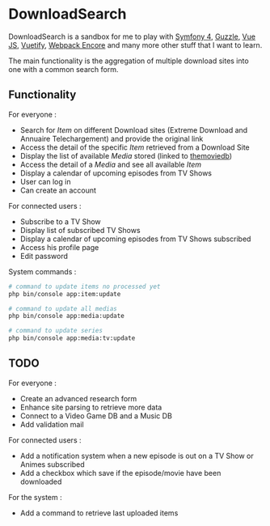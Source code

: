 # DownloadSearch

DownloadSearch is a sandbox for me to play with [Symfony 4](https://symfony.com/), [Guzzle](http://docs.guzzlephp.org/en/stable/), [Vue JS](https://vuejs.org/), [Vuetify](https://vuetifyjs.com/), [Webpack Encore](https://symfony.com/doc/current/frontend.html) and many more other stuff that I want to learn.

The main functionality is the aggregation of multiple download sites into one with a common search form.

## Functionality
For everyone : 
* Search for *Item* on different Download sites (Extreme Download and Annuaire Telechargement) and provide the original link
* Access the detail of the specific *Item* retrieved from a Download Site
* Display the list of available *Media* stored (linked to [themoviedb](https://www.themoviedb.org/?language=fr))
* Access the detail of a *Media* and see all available *Item*
* Display a calendar of upcoming episodes from TV Shows
* User can log in
* Can create an account

For connected users : 
* Subscribe to a TV Show
* Display list of subscribed TV Shows
* Display a calendar of upcoming episodes from TV Shows subscribed
* Access his profile page
* Edit password

System commands : 
```bash
# command to update items no processed yet
php bin/console app:item:update

# command to update all medias
php bin/console app:media:update

# command to update series
php bin/console app:media:tv:update
```

## TODO
For everyone : 
* Create an advanced research form
* Enhance site parsing to retrieve more data
* Connect to a Video Game DB and a Music DB
* Add validation mail

For connected users : 
* Add a notification system when a new episode is out on a TV Show or Animes subscribed
* Add a checkbox which save if the episode/movie have been downloaded

For the system :
* Add a command to retrieve last uploaded items
